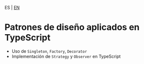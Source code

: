 <!-- MULTILANGUAJE MENU START -->
ES | [EN](https://lckpig.gitbook.io/practical-dev-handbook/typescript/object-oriented-programming/design-patterns)
<!-- MULTILANGUAJE MENU END -->

# Patrones de diseño aplicados en TypeScript

- Uso de `Singleton`, `Factory`, `Decorator`
- Implementación de `Strategy` y `Observer` en TypeScript 